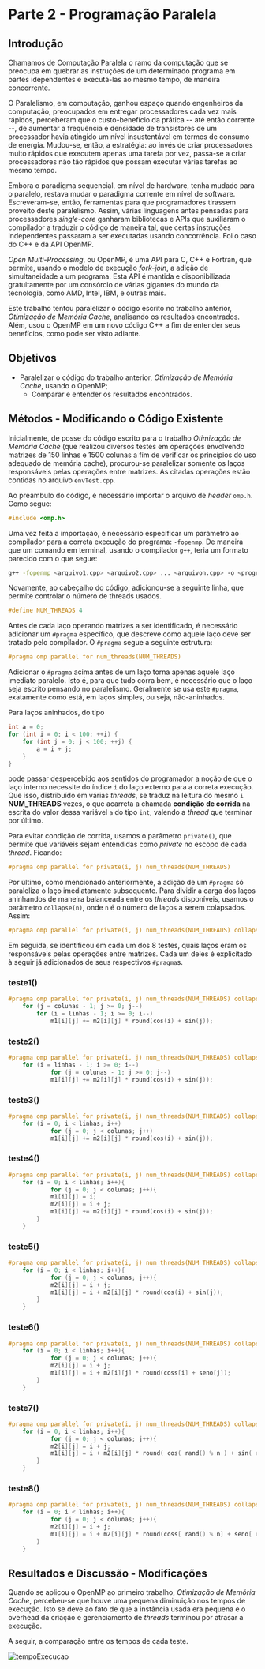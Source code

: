# Parte 2 - Programação Paralela

## Introdução

Chamamos de Computação Paralela o ramo da computação que se preocupa em quebrar as instruções de um determinado programa em partes idependentes e executá-las ao mesmo tempo, de maneira concorrente.

O Paralelismo, em computação, ganhou espaço quando engenheiros da computação, preocupados em entregar processadores cada vez mais rápidos, perceberam que o custo-benefício da prática -- até então corrente --, de aumentar a frequência e densidade de transistores de um processador havia atingido um nível insustentável em termos de consumo de energia. Mudou-se, então, a estratégia: ao invés de criar processadores muito rápidos que executem apenas uma tarefa por vez, passa-se a criar processadores não tão rápidos que possam executar várias tarefas ao mesmo tempo.

Embora o paradigma sequencial, em nível de hardware, tenha mudado para o paralelo, restava mudar o paradigma corrente em nível de software. Escreveram-se, então, ferramentas para que programadores tirassem proveito deste paralelismo. Assim, várias linguagens antes pensadas para processadores *single-core* ganharam bibliotecas e APIs que auxiliaram o compilador a traduzir o código de maneira tal, que certas instruções independentes passaram a ser executadas usando concorrência. Foi o caso do C++ e da API OpenMP.

*Open Multi-Processing*, ou OpenMP, é uma API para C, C++ e Fortran, que permite, usando o modelo de execução *fork-join*, a adição de simultaneidade a um programa. Esta API é mantida e disponibilizada gratuitamente por um consórcio de várias gigantes do mundo da tecnologia, como AMD, Intel, IBM, e outras mais.

Este trabalho tentou paralelizar o código escrito no trabalho anterior, *Otimização de Memória Cache*, analisando os resultados encontrados. Além, usou o OpenMP em um novo código C++ a fim de entender seus benefícios, como pode ser visto adiante.

## Objetivos

- Paralelizar o código do trabalho anterior, *Otimização de Memória Cache*, usando o OpenMP;
  - Comparar e entender os resultados encontrados.

## Métodos - Modificando o Código Existente

Inicialmente, de posse do código escrito para o trabalho *Otimização de Memória Cache* (que realizou diversos testes em operações envolvendo matrizes de 150 linhas e 1500 colunas a fim de verificar os princípios do uso adequado de memória cache), procurou-se paralelizar somente os laços responsáveis pelas operações entre matrizes. As citadas operações estão contidas no arquivo `envTest.cpp`.

Ao preâmbulo do código, é necessário importar o arquivo de *header* `omp.h`. Como segue:

```C++
#include <omp.h>
```

Uma vez feita a importação, é necessário especificar um parâmetro ao compilador para a correta execução do programa: `-fopenmp`. De maneira que um comando em terminal, usando o compilador `g++`, teria um formato parecido com o que segue:

```bash
g++ -fopenmp <arquivo1.cpp> <arquivo2.cpp> ... <arquivon.cpp> -o <programa>
```

Novamente, ao cabeçalho do código, adicionou-se a seguinte linha, que permite controlar o número de threads usados.

```C++
#define NUM_THREADS 4
```

Antes de cada laço operando matrizes a ser identificado, é necessário adicionar um `#pragma` específico, que descreve como aquele laço deve ser tratado pelo compilador. O `#pragma` segue a seguinte estrutura:

```C++
#pragma omp parallel for num_threads(NUM_THREADS)
```

Adicionar o `#pragma` acima antes de um laço torna apenas aquele laço imediato paralelo. Isto é, para que tudo corra bem, é necessário que o laço seja escrito pensando no paralelismo. Geralmente se usa este `#pragma`, exatamente como está, em laços simples, ou seja, não-aninhados.

Para laços aninhados, do tipo

```C++
int a = 0;
for (int i = 0; i < 100; ++i) {
    for (int j = 0; j < 100; ++j) {
        a = i + j;
    }
}
```

pode passar despercebido aos sentidos do programador a noção de que o laço interno necessite do índice `i` do laço externo para a correta execução. Que isso, distribuído em várias *threads*, se traduz na leitura do mesmo `i` **NUM_THREADS** vezes, o que acarreta a chamada **condição de corrida** na escrita do valor dessa variável `a` do tipo `int`, valendo a *thread* que terminar por último.

Para evitar condição de corrida, usamos o parâmetro `private()`, que permite que variáveis sejam entendidas como *private* no escopo de cada *thread*. Ficando:

```C++
#pragma omp parallel for private(i, j) num_threads(NUM_THREADS)
```

Por último, como mencionado anteriormente, a adição de um `#pragma` só paraleliza o laço imediatamente subsequente. Para dividir a carga dos laços aninhandos de maneira balanceada entre os *threads* disponíveis, usamos o parâmetro `collapse(n)`, onde `n` é o número de laços a serem colapsados. Assim:

```C++
#pragma omp parallel for private(i, j) num_threads(NUM_THREADS) collapse(2)
```

Em seguida, se identificou em cada um dos 8 testes, quais laços eram os responsáveis pelas operações entre matrizes. Cada um deles é explicitado à seguir já adicionados de seus respectivos `#pragma`s.

### teste1()

```C++
#pragma omp parallel for private(i, j) num_threads(NUM_THREADS) collapse(2)
    for (j = colunas - 1; j >= 0; j--)
        for (i = linhas - 1; i >= 0; i--)
            m1[i][j] += m2[i][j] * round(cos(i) + sin(j));
```

### teste2()

```C++
#pragma omp parallel for private(i, j) num_threads(NUM_THREADS) collapse(2)
    for (i = linhas - 1; i >= 0; i--)
            for (j = colunas - 1; j >= 0; j--)
            m1[i][j] += m2[i][j] * round(cos(i) + sin(j));
```

### teste3()

```C++
#pragma omp parallel for private(i, j) num_threads(NUM_THREADS) collapse(2)
    for (i = 0; i < linhas; i++)
            for (j = 0; j < colunas; j++)
            m1[i][j] += m2[i][j] * round(cos(i) + sin(j));
```

### teste4()

```C++
#pragma omp parallel for private(i, j) num_threads(NUM_THREADS) collapse(2)
    for (i = 0; i < linhas; i++){
            for (j = 0; j < colunas; j++){
            m1[i][j] = i;
            m2[i][j] = i + j;
            m1[i][j] += m2[i][j] * round(cos(i) + sin(j));
        }
    }
```

### teste5()

```C++
#pragma omp parallel for private(i, j) num_threads(NUM_THREADS) collapse(2)
    for (i = 0; i < linhas; i++){
            for (j = 0; j < colunas; j++){
            m2[i][j] = i + j;
            m1[i][j] = i + m2[i][j] * round(cos(i) + sin(j));
        }
    }
```

### teste6()

```C++
#pragma omp parallel for private(i, j) num_threads(NUM_THREADS) collapse(2)
    for (i = 0; i < linhas; i++){
            for (j = 0; j < colunas; j++){
            m2[i][j] = i + j;
            m1[i][j] = i + m2[i][j] * round(coss[i] + seno[j]);
        }
    }
```

### teste7()

```C++
#pragma omp parallel for private(i, j) num_threads(NUM_THREADS) collapse(2)
    for (i = 0; i < linhas; i++){
            for (j = 0; j < colunas; j++){
            m2[i][j] = i + j;
            m1[i][j] = i + m2[i][j] * round( cos( rand() % n ) + sin( rand() % n ) );
        }
    }
```

### teste8()

```C++
#pragma omp parallel for private(i, j) num_threads(NUM_THREADS) collapse(2)
    for (i = 0; i < linhas; i++){
            for (j = 0; j < colunas; j++){
            m2[i][j] = i + j;
            m1[i][j] = i + m2[i][j] * round(coss[ rand() % n] + seno[ rand() % n]);
        }
    }
```

<!-- ## Métodos - Escrevendo Novo Código Paralelo

Este código foi contido num único arquivo, `paralel.cpp`.

Inicialmente, na função `main()` foi definido um tamanho arbitrário para os arrays multidimensionais a serem criados, através da variável `tam`.

```C++
int tam = 20000;
```

Já na função `teste1()`, são declarados dois arrays multidiomensionais, `lista[tam][tam]` e `soma[tam][tam]`.

```C++ 
int** lista = new int* [tam];
for (i = 0; i < tam; ++i) {
    lista[i] = new int[tam];
}

int** soma = new int* [tam];
for (i = 0; i < tam; ++i) {
    soma[i] = new int[tam];
}
```

É inicializado, então, o array `lista[][]`:

```C++
// Inicialização do Array
for (i = 0; i < tam; ++i) {
    for (j = 0; j < tam; ++j) {
        lista[i][j] = j;  
    }
}
```

Seguem, do código, duas somas entre o mesmo array `lista` e o cálculo de seus respectivos tempos de operação. A primeira, sequencial, é escrita como:

```C++
t1 = clock();
// Somando os dois arrays
for (i = 0; i < tam; ++i) {
    for (j = 0; j < tam; ++j) {
        soma[i][j] += lista[i][j];
        // cout << soma[i][j] << endl;
    }
}
cout << (float)(clock() - t2)/CLOCKS_PER_SEC << "s" << endl;
```

A segunda, usando o OpenMP, é escrita como:

```C++
t2 = clock();
// Somando dois arrays usando paralelismo
#pragma omp parallel for private(i, j) num_threads(NUM_THREADS) collapse(2)
for (i = 0; i < tam; ++i) {
    for (j = 0; j < tam; ++j) {
        soma[i][j] += lista[i][j];
        // cout << soma[i][j] << endl;
    }
}
cout << (float)(clock() - t2)/CLOCKS_PER_SEC << "s" << endl;
``` -->

<!-- Ademais, a fim de se ter noção a partir de que tamanho quadrado de `lista` começa a fazer sentido usar paralelização, foi colocado a chamada da função `teste1()` dentro de um laço, atualizando o valor de `tam` a cada execução: começando em $250$ e terminando em $10000$, passo $250$. -->

## Resultados e Discussão - Modificações

Quando se aplicou o OpenMP ao primeiro trabalho, *Otimização de Memória Cache*, percebeu-se que houve uma pequena diminuição nos tempos de execução. Isto se deve ao fato de que a instância usada era pequena e o overhead da criação e gerenciamento de *threads* terminou por atrasar a execução.

A seguir, a comparação entre os tempos de cada teste.

![tempoExecucao](https://github.com/FelipeNasci/trabalhoACII/blob/master/Parte%202/img/Tempo%20Execu%C3%A7%C3%A3o.PNG?raw=true)